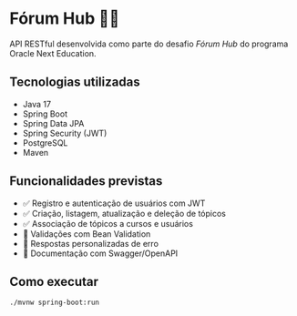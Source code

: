 # Fórum Hub 🧠💬

API RESTful desenvolvida como parte do desafio *Fórum Hub* do programa Oracle Next Education.

## Tecnologias utilizadas

- Java 17
- Spring Boot
- Spring Data JPA
- Spring Security (JWT)
- PostgreSQL
- Maven

## Funcionalidades previstas

- ✅ Registro e autenticação de usuários com JWT
- ✅ Criação, listagem, atualização e deleção de tópicos
- ✅ Associação de tópicos a cursos e usuários
- 🚧 Validações com Bean Validation
- 🚧 Respostas personalizadas de erro
- 🚧 Documentação com Swagger/OpenAPI

## Como executar

```bash
./mvnw spring-boot:run
